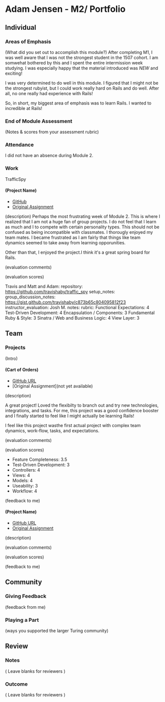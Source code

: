 # Adam Jensen - M2/ Portfolio

## Individual

### Areas of Emphasis
(What did you set out to accomplish this module?)
After completing M1, I was well aware that I was not the strongest student in
the 1507 cohort. I am somwehat bothered by this and I spent the entire
intermission week studying. I was especially happy that the material introduced 
was *NEW* and exciting!

I was very determined to do well in this module. I figured that I might not be
the strongest rubyist, but I could work really hard on Rails and do well. After all,
no one really had experience with Rails!

So, in short, my biggest area of emphasis was to learn Rails. I wanted to incredible at Rails!


### End of Module Assessment

(Notes & scores from your assessment rubric)

### Attendance

I did not have an absence during Module 2.

### Work

TrafficSpy

#### (Project Name)

* [GitHub](https://github.com/travishaby/traffic_spy)
* [Original Assignment](https://github.com/turingschool/ruby-submissions/blob/master/1507/07-traffic-spy.yml)

(description)
Perhaps the most frustrating week of Module 2. This is where I realized that I
am not a huge fan of group projects. I do not feel that I learn as much and I
to compete with certain personality types. This should not be confused as being incompatible
with classmates. I thorougly enjoyed my team mates. I became frustrated as I am fairly
that things like team dynamics seemed to take away from learning opporunities.

Other than that, I enjoyed the project.I think it's a great spring board for Rails.

(evaluation comments)

(evaluation scores)

Travis and Matt and Adam:
  repository: https://github.com/travishaby/traffic_spy
  setup_notes:
  group_discussion_notes: https://gist.github.com/travishaby/c873b65c804095812f23
  instructor_evaluation: Josh M.
    notes:
    rubric:
      Functional Expectations: 4
      Test-Driven Development: 4
      Encapsulation / Components: 3
      Fundamental Ruby & Style: 3
      Sinatra / Web and Business Logic: 4
      View Layer: 3

## Team

### Projects

(Intro)

#### (Cart of Orders)

* [GitHub URL](https://github.com/plato721/givenget)
* [Original Assignment](not yet available)

(description)

A great project! Loved the flexibilty to branch out and try new technologies, integrations,
and tasks. For me, this project was a good confidence booster and I finally started
to feel like I might actually be learning Rails!

I feel like this project wasthe first actual project with complex team dynamics,
work-flow, tasks, and expectations.

(evaluation comments)

(evaluation scores)

* Feature Completeness: 3.5
* Test-Driven Development: 3
* Controllers: 4
* Views: 4
* Models: 4
* Useability: 3
* Workflow: 4

(feedback to me)

#### (Project Name)

* [GitHub URL]()
* [Original Assignment]()

(description)

(evaluation comments)

(evaluation scores)

(feedback to me)

## Community

### Giving Feedback

(feedback from me)

### Playing a Part

(ways you supported the larger Turing community)

## Review

### Notes

( Leave blanks for reviewers )

### Outcome

( Leave blanks for reviewers )

